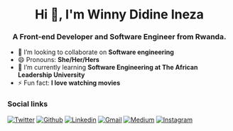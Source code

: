 <h1 align="center">Hi 👋, I'm Winny Didine Ineza</h1>
<h3 align="center">A Front-end Developer and Software Engineer from Rwanda.</h3>

<!--
**winnyineza/winnyineza** is a ✨ _special_ ✨ repository because its `README.md` (this file) appears on your GitHub profile.

Here are some ideas to get you started:

- 🔭 I’m currently working on ...
- 🌱 I’m currently learning ...
- 👯 I’m looking to collaborate on ...
- 🤔 I’m looking for help with ...
- 💬 Ask me about ...
- 📫 How to reach me: ...
- 😄 Pronouns: ...
- ⚡ Fun fact: ...
-->
 - 👯 I’m looking to collaborate on **Software engineering**
 - 😄 Pronouns: **She/Her/Hers**
 - 🌱 I’m currently learning **Software Engineering at The African Leadership University**
 - ⚡ Fun fact: **I love watching movies**
 
### Social links

[![Twitter](https://img.shields.io/badge/Twitter-%231DA1F2.svg?logo=Twitter&logoColor=white)](https://twitter.com/InezaWinny)
[![Github](https://img.shields.io/badge/Github-000000?&style=for-the-badge&logo=github&logoColor=white)](https://github.com/winnyineza)
[![Linkedin](https://img.shields.io/badge/linkedin-%230077B5.svg?&style=for-the-badge&logo=linkedin&logoColor=white)](https://www.linkedin.com/in/winnydid/)
[![Gmail](https://img.shields.io/badge/gmail-D14836?&style=for-the-badge&logo=gmail&logoColor=white)](nezawinnie@gmail.com)
[![Medium](https://img.shields.io/badge/Medium-12100E?logo=medium&logoColor=white)](https://medium.com/@winnydid)
[![Instagram](https://img.shields.io/badge/Instagram-%23E4405F.svg?logo=Instagram&logoColor=white)](https://www.instagram.com/kadidine/)
